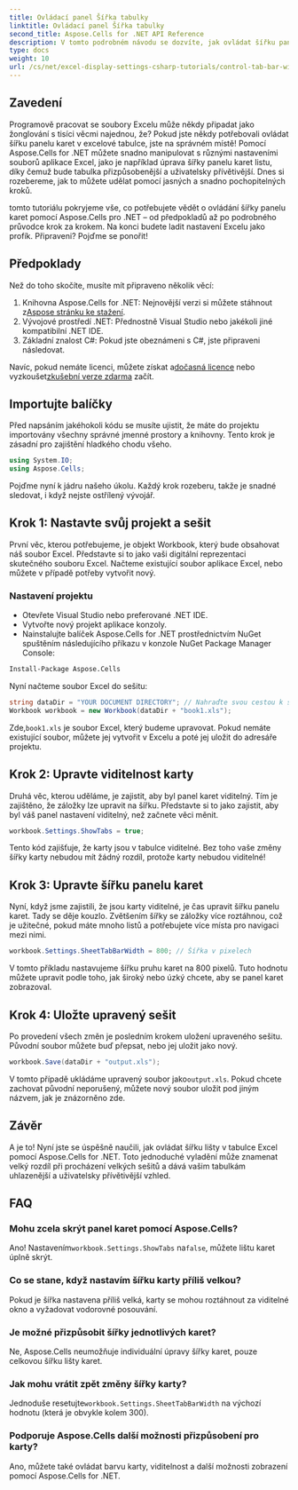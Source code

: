 ```yaml
---
title: Ovládací panel Šířka tabulky
linktitle: Ovládací panel Šířka tabulky
second_title: Aspose.Cells for .NET API Reference
description: V tomto podrobném návodu se dozvíte, jak ovládat šířku panelu karet listu v Excelu pomocí Aspose.Cells for .NET. Přizpůsobte si soubory Excel efektivně.
type: docs
weight: 10
url: /cs/net/excel-display-settings-csharp-tutorials/control-tab-bar-width-of-spreadsheet/
---
```

## Zavedení

Programově pracovat se soubory Excelu může někdy připadat jako žonglování s tisíci věcmi najednou, že? Pokud jste někdy potřebovali ovládat šířku panelu karet v excelové tabulce, jste na správném místě! Pomocí Aspose.Cells for .NET můžete snadno manipulovat s různými nastaveními souborů aplikace Excel, jako je například úprava šířky panelu karet listu, díky čemuž bude tabulka přizpůsobenější a uživatelsky přívětivější. Dnes si rozebereme, jak to můžete udělat pomocí jasných a snadno pochopitelných kroků.

tomto tutoriálu pokryjeme vše, co potřebujete vědět o ovládání šířky panelu karet pomocí Aspose.Cells pro .NET – od předpokladů až po podrobného průvodce krok za krokem. Na konci budete ladit nastavení Excelu jako profík. Připraveni? Pojďme se ponořit!

## Předpoklady

Než do toho skočíte, musíte mít připraveno několik věcí:

1.  Knihovna Aspose.Cells for .NET: Nejnovější verzi si můžete stáhnout z[Aspose stránku ke stažení](https://releases.aspose.com/cells/net/).
2. Vývojové prostředí .NET: Přednostně Visual Studio nebo jakékoli jiné kompatibilní .NET IDE.
3. Základní znalost C#: Pokud jste obeznámeni s C#, jste připraveni následovat.

 Navíc, pokud nemáte licenci, můžete získat a[dočasná licence](https://purchase.aspose.com/temporary-license/) nebo vyzkoušet[zkušební verze zdarma](https://releases.aspose.com/) začít.

## Importujte balíčky

Před napsáním jakéhokoli kódu se musíte ujistit, že máte do projektu importovány všechny správné jmenné prostory a knihovny. Tento krok je zásadní pro zajištění hladkého chodu všeho.

```csharp
using System.IO;
using Aspose.Cells;
```

Pojďme nyní k jádru našeho úkolu. Každý krok rozeberu, takže je snadné sledovat, i když nejste ostřílený vývojář.

## Krok 1: Nastavte svůj projekt a sešit

První věc, kterou potřebujeme, je objekt Workbook, který bude obsahovat náš soubor Excel. Představte si to jako vaši digitální reprezentaci skutečného souboru Excel. Načteme existující soubor aplikace Excel, nebo můžete v případě potřeby vytvořit nový.

### Nastavení projektu

- Otevřete Visual Studio nebo preferované .NET IDE.
- Vytvořte nový projekt aplikace konzoly.
- Nainstalujte balíček Aspose.Cells for .NET prostřednictvím NuGet spuštěním následujícího příkazu v konzole NuGet Package Manager Console:

```bash
Install-Package Aspose.Cells
```

Nyní načteme soubor Excel do sešitu:

```csharp
string dataDir = "YOUR DOCUMENT DIRECTORY"; // Nahraďte svou cestou k souboru
Workbook workbook = new Workbook(dataDir + "book1.xls"); 
```

 Zde,`book1.xls` je soubor Excel, který budeme upravovat. Pokud nemáte existující soubor, můžete jej vytvořit v Excelu a poté jej uložit do adresáře projektu.

## Krok 2: Upravte viditelnost karty

Druhá věc, kterou uděláme, je zajistit, aby byl panel karet viditelný. Tím je zajištěno, že záložky lze upravit na šířku. Představte si to jako zajistit, aby byl váš panel nastavení viditelný, než začnete věci měnit.

```csharp
workbook.Settings.ShowTabs = true;
```

Tento kód zajišťuje, že karty jsou v tabulce viditelné. Bez toho vaše změny šířky karty nebudou mít žádný rozdíl, protože karty nebudou viditelné!

## Krok 3: Upravte šířku panelu karet

Nyní, když jsme zajistili, že jsou karty viditelné, je čas upravit šířku panelu karet. Tady se děje kouzlo. Zvětšením šířky se záložky více roztáhnou, což je užitečné, pokud máte mnoho listů a potřebujete více místa pro navigaci mezi nimi.

```csharp
workbook.Settings.SheetTabBarWidth = 800; // Šířka v pixelech
```

V tomto příkladu nastavujeme šířku pruhu karet na 800 pixelů. Tuto hodnotu můžete upravit podle toho, jak široký nebo úzký chcete, aby se panel karet zobrazoval.

## Krok 4: Uložte upravený sešit

Po provedení všech změn je posledním krokem uložení upraveného sešitu. Původní soubor můžete buď přepsat, nebo jej uložit jako nový.

```csharp
workbook.Save(dataDir + "output.xls");
```

 V tomto případě ukládáme upravený soubor jako`output.xls`. Pokud chcete zachovat původní neporušený, můžete nový soubor uložit pod jiným názvem, jak je znázorněno zde.

## Závěr

A je to! Nyní jste se úspěšně naučili, jak ovládat šířku lišty v tabulce Excel pomocí Aspose.Cells for .NET. Toto jednoduché vyladění může znamenat velký rozdíl při procházení velkých sešitů a dává vašim tabulkám uhlazenější a uživatelsky přívětivější vzhled.

## FAQ

### Mohu zcela skrýt panel karet pomocí Aspose.Cells?
 Ano! Nastavením`workbook.Settings.ShowTabs` na`false`, můžete lištu karet úplně skrýt.

### Co se stane, když nastavím šířku karty příliš velkou?
Pokud je šířka nastavena příliš velká, karty se mohou roztáhnout za viditelné okno a vyžadovat vodorovné posouvání.

### Je možné přizpůsobit šířky jednotlivých karet?
Ne, Aspose.Cells neumožňuje individuální úpravy šířky karet, pouze celkovou šířku lišty karet.

### Jak mohu vrátit zpět změny šířky karty?
 Jednoduše resetujte`workbook.Settings.SheetTabBarWidth` na výchozí hodnotu (která je obvykle kolem 300).

### Podporuje Aspose.Cells další možnosti přizpůsobení pro karty?
Ano, můžete také ovládat barvu karty, viditelnost a další možnosti zobrazení pomocí Aspose.Cells for .NET.